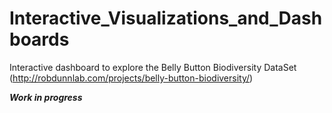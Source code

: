 # Interactive_Visualizations_and_Dashboards
Interactive dashboard to explore the Belly Button Biodiversity DataSet (http://robdunnlab.com/projects/belly-button-biodiversity/)


***Work in progress***
